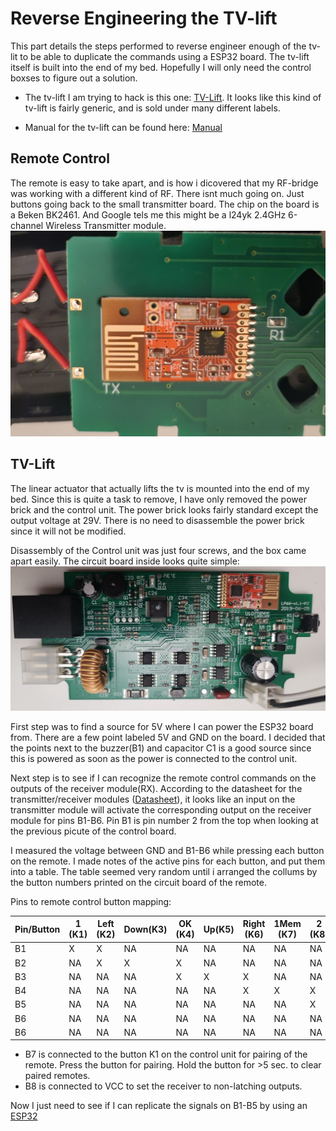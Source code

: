 # Reverse Engineering the TV-lift
This part details the steps performed to reverse engineer enough of the tv-lit to be able to duplicate the commands using a ESP32 board. The tv-lift itself is built into the end of my bed. Hopefully I will only need the control boxses to figure out a solution.

- The tv-lift I am trying to hack is this one: [TV-Lift](https://nedis.no/no-no/product/lyd-og-bilde/ridedyr/tv-bevegelse/550712741/motorisert-tv-stand-37-65-maximum-skjerm-vekt-50-kg-innebygd-skapdesign-heis-rekkevidde-68-158-cm-fjernstyrtkontrolert-abs-stal-sort).
It looks like this kind of tv-lift is fairly generic, and is sold under many different labels.

- Manual for the tv-lift can be found here: [Manual](https://cdn.nedis.com/datasheets/TVSM5830BK_MAN_COMP_0120_web.PDF)

## Remote Control
The remote is easy to take apart, and is how i dicovered that my RF-bridge was working with a different kind of RF.
There isnt much going on. Just buttons going back to the small transmitter board.
The chip on the board is a Beken BK2461. And Google tels me this might be a l24yk 2.4GHz 6-channel Wireless Transmitter module.
![Remote Control Transmitter](../Images/Remote%204.jpg)


## TV-Lift
The linear actuator that actually lifts the tv is mounted into the end of my bed. Since this is quite a task to remove, I have only removed the power brick and the control unit. The power brick looks fairly standard except the output voltage at 29V. There is no need to disassemble the power brick since it will not be modified.

Disassembly of the Control unit was just four screws, and the box came apart easily.
The circuit board inside looks quite simple:
![Control unit circuit board](../Images/ControlUnit4.jpg)

First step was to find a source for 5V where I can power the ESP32 board from.
There are a few point labeled 5V and GND on the board. I decided that the points next to the buzzer(B1) and capacitor C1 is a good source since this is powered as soon as the power is connected to the control unit.

Next step is to see if I can recognize the remote control commands on the outputs of the receiver module(RX).
According to the datasheet for the transmitter/receiver modules ([Datasheet](./L24YK_Datasheet.pdf)), it looks like an input on the transmitter module will activate the corresponding output on the receiver module for pins B1-B6. 
Pin B1 is pin number 2 from the top when looking at the previous picute of the control board.

I measured the voltage between GND and B1-B6 while pressing each button on the remote. I made notes of the active pins for each button, and put them into a table. The table seemed very random until i arranged the collums by the button numbers printed on the circuit board of the remote.

Pins to remote control button mapping:

|Pin/Button|1 (K1)| Left (K2)|Down(K3)|OK (K4)|Up(K5)|Right (K6)|1Mem (K7)|2 (K8)|2Mem(K9)|
| --- | --- | --- | --- | --- | -- | --- | --- | --- | --- |
|B1|X |X |NA|NA|NA|NA|NA|NA|NA|
|B2|NA|X |X |X |NA|NA|NA|NA|NA|
|B3|NA|NA|NA|X |X |X |NA|NA|NA|
|B4|NA|NA|NA|NA|NA|X |X |X |NA|
|B5|NA|NA|NA|NA|NA|NA|NA|X |X |
|B6|NA|NA|NA|NA|NA|NA|NA|NA|NA|
|B6|NA|NA|NA|NA|NA|NA|NA|NA|NA|

- B7 is connected to the button K1 on the control unit for pairing of the remote. Press the button for pairing. Hold the button for >5 sec. to clear paired remotes.
- B8 is connected to VCC to set the receiver to non-latching outputs.

Now I just need to see if I can replicate the signals on B1-B5 by using an [ESP32](../Solution/Solution.md)
